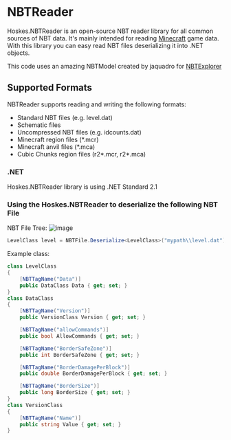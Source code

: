# NBTReader

Hoskes.NBTReader is an open-source NBT reader library for all common sources of NBT data. It's mainly intended for reading [Minecraft](http://www.minecraft.net) game data.
With this library you can easy read NBT files deserializing it into .NET objects.

This code uses an amazing NBTModel created by jaquadro for [NBTExplorer](https://github.com/jaquadro/NBTExplorer)
## Supported Formats

NBTReader supports reading and writing the following formats:

* Standard NBT files (e.g. level.dat)
* Schematic files
* Uncompressed NBT files (e.g. idcounts.dat)
* Minecraft region files (*.mcr)
* Minecraft anvil files (*.mca)
* Cubic Chunks region files (r2*.mcr, r2*.mca)

### .NET

Hoskes.NBTReader library is using .NET Standard 2.1

### Using the Hoskes.NBTReader to deserialize the following NBT File
NBT File Tree:
![image](https://github.com/matheushoske/Hoskes.NBTReader/assets/67081518/cb2e09a5-f292-4ae0-8b1e-bc60dc5843bf)

```csharp
LevelClass level = NBTFile.Deserialize<LevelClass>("mypath\\level.dat");
```
Example class:
```csharp
class LevelClass
{
	[NBTTagName("Data")]
	public DataClass Data { get; set; }
}
class DataClass
{
	[NBTTagName("Version")]
	public VersionClass Version { get; set; }

	[NBTTagName("allowCommands")]
	public bool AllowCommands { get; set; }

	[NBTTagName("BorderSafeZone")]
	public int BorderSafeZone { get; set; }

	[NBTTagName("BorderDamagePerBlock")]
	public double BorderDamagePerBlock { get; set; }

	[NBTTagName("BorderSize")]
	public long BorderSize { get; set; }
}
class VersionClass
{
	[NBTTagName("Name")]
	public string Value { get; set; }
}
```
